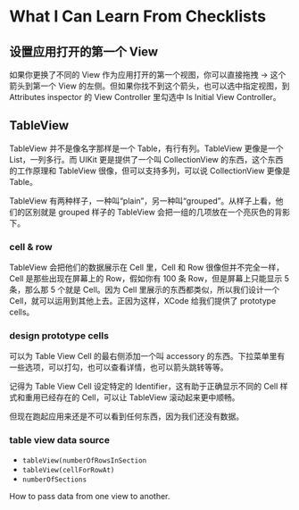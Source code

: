 # What I Can Learn From Checklists

## 设置应用打开的第一个 View

如果你更换了不同的 View 作为应用打开的第一个视图，你可以直接拖拽 -> 这个箭头到第一个 View 的左侧。但如果你找不到这个箭头，也可以选中指定视图，到 Attributes inspector 的 View Controller 里勾选中 Is Initial View Controller。

## TableView

TableView 并不是像名字那样是一个 Table，有行有列。TableView 更像是一个 List，一列多行。而 UIKit 更是提供了一个叫 CollectionView 的东西，这个东西的工作原理和 TableView 很像，但可以支持多列，可以说 CollectionView 更像是 Table。

TableView 有两种样子，一种叫“plain”，另一种叫“grouped”。从样子上看，他们的区别就是 grouped 样子的 TableView 会把一组的几项放在一个亮灰色的背影下。

### cell & row

TableView 会把他们的数据展示在 Cell 里，Cell 和 Row 很像但并不完全一样，Cell 是那些出现在屏幕上的 Row，假如你有 100 条 Row，但是屏幕上只能显示 5 条，那么那 5 个就是 Cell。因为 Cell 里展示的东西都类似，所以我们设计一个 Cell，就可以运用到其他上去。正因为这样，XCode 给我们提供了 prototype cells。

### design prototype cells

可以为 Table View Cell 的最右侧添加一个叫 accessory 的东西。下拉菜单里有一些选项，可以打勾，也可以查看详情，也可以箭头跳转等等。

记得为 Table View Cell 设定特定的 Identifier，这有助于正确显示不同的 Cell 样式和重用已经存在的 Cell，可以让 TableView 滚动起来更中顺畅。

但现在跑起应用来还是不可以看到任何东西，因为我们还没有数据。

### table view data source

* `tableView(numberOfRowsInSection`
* `tableView(cellForRowAt)` 
* `numberOfSections`


How to pass data from one view to another.




